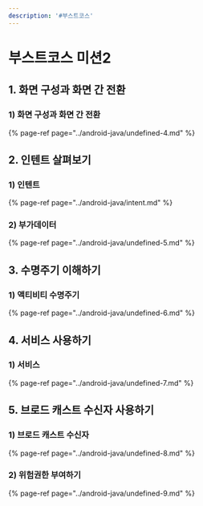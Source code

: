 ```yaml
---
description: '#부스트코스'
---
```


# 부스트코스 미션2

## 1. 화면 구성과 화면 간 전환

### 1\) 화면 구성과 화면 간 전환 

{% page-ref page="../android-java/undefined-4.md" %}

## 2. 인텐트 살펴보기

### 1\) 인텐트 

{% page-ref page="../android-java/intent.md" %}

### 2\) 부가데이터 

{% page-ref page="../android-java/undefined-5.md" %}

## 3. 수명주기 이해하기 

### 1\) 액티비티 수명주기 

{% page-ref page="../android-java/undefined-6.md" %}

## 4. 서비스 사용하기

### 1\) 서비스 

{% page-ref page="../android-java/undefined-7.md" %}

## 5.  브로드 캐스트 수신자 사용하기

### 1\) 브로드 캐스트 수신자 

{% page-ref page="../android-java/undefined-8.md" %}

### 2\) 위험권한 부여하기 

{% page-ref page="../android-java/undefined-9.md" %}

